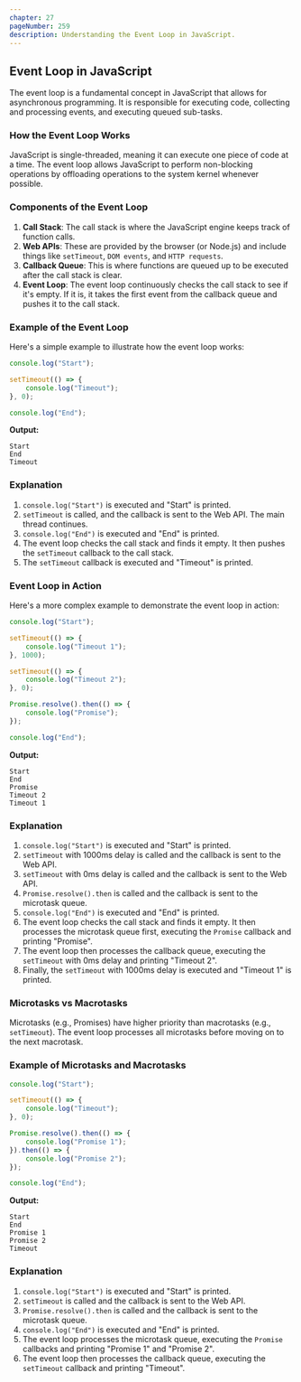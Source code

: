 ```yaml
---
chapter: 27
pageNumber: 259
description: Understanding the Event Loop in JavaScript.
---
```


## Event Loop in JavaScript

The event loop is a fundamental concept in JavaScript that allows for asynchronous programming. It is responsible for executing code, collecting and processing events, and executing queued sub-tasks.

### How the Event Loop Works

JavaScript is single-threaded, meaning it can execute one piece of code at a time. The event loop allows JavaScript to perform non-blocking operations by offloading operations to the system kernel whenever possible.

### Components of the Event Loop

1. **Call Stack**: The call stack is where the JavaScript engine keeps track of function calls.
2. **Web APIs**: These are provided by the browser (or Node.js) and include things like `setTimeout`, `DOM events`, and `HTTP requests`.
3. **Callback Queue**: This is where functions are queued up to be executed after the call stack is clear.
4. **Event Loop**: The event loop continuously checks the call stack to see if it's empty. If it is, it takes the first event from the callback queue and pushes it to the call stack.

### Example of the Event Loop

Here's a simple example to illustrate how the event loop works:

```javascript
console.log("Start");

setTimeout(() => {
    console.log("Timeout");
}, 0);

console.log("End");
```

**Output:**
```
Start
End
Timeout
```

### Explanation

1. `console.log("Start")` is executed and "Start" is printed.
2. `setTimeout` is called, and the callback is sent to the Web API. The main thread continues.
3. `console.log("End")` is executed and "End" is printed.
4. The event loop checks the call stack and finds it empty. It then pushes the `setTimeout` callback to the call stack.
5. The `setTimeout` callback is executed and "Timeout" is printed.

### Event Loop in Action

Here's a more complex example to demonstrate the event loop in action:

```javascript
console.log("Start");

setTimeout(() => {
    console.log("Timeout 1");
}, 1000);

setTimeout(() => {
    console.log("Timeout 2");
}, 0);

Promise.resolve().then(() => {
    console.log("Promise");
});

console.log("End");
```

**Output:**
```
Start
End
Promise
Timeout 2
Timeout 1
```

### Explanation

1. `console.log("Start")` is executed and "Start" is printed.
2. `setTimeout` with 1000ms delay is called and the callback is sent to the Web API.
3. `setTimeout` with 0ms delay is called and the callback is sent to the Web API.
4. `Promise.resolve().then` is called and the callback is sent to the microtask queue.
5. `console.log("End")` is executed and "End" is printed.
6. The event loop checks the call stack and finds it empty. It then processes the microtask queue first, executing the `Promise` callback and printing "Promise".
7. The event loop then processes the callback queue, executing the `setTimeout` with 0ms delay and printing "Timeout 2".
8. Finally, the `setTimeout` with 1000ms delay is executed and "Timeout 1" is printed.

### Microtasks vs Macrotasks

Microtasks (e.g., Promises) have higher priority than macrotasks (e.g., `setTimeout`). The event loop processes all microtasks before moving on to the next macrotask.

### Example of Microtasks and Macrotasks

```javascript
console.log("Start");

setTimeout(() => {
    console.log("Timeout");
}, 0);

Promise.resolve().then(() => {
    console.log("Promise 1");
}).then(() => {
    console.log("Promise 2");
});

console.log("End");
```

**Output:**
```
Start
End
Promise 1
Promise 2
Timeout
```

### Explanation

1. `console.log("Start")` is executed and "Start" is printed.
2. `setTimeout` is called and the callback is sent to the Web API.
3. `Promise.resolve().then` is called and the callback is sent to the microtask queue.
4. `console.log("End")` is executed and "End" is printed.
5. The event loop processes the microtask queue, executing the `Promise` callbacks and printing "Promise 1" and "Promise 2".
6. The event loop then processes the callback queue, executing the `setTimeout` callback and printing "Timeout".

